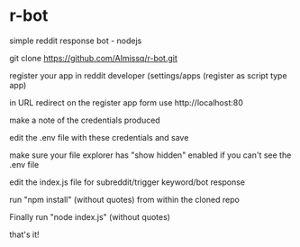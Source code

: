 # r-bot
simple reddit response bot - nodejs

git clone https://github.com/AImissq/r-bot.git

register your app in reddit developer (settings/apps (register as script type app)

in URL redirect on the register app form use http://localhost:80

make a note of the credentials produced

edit the .env file with these credentials and save

make sure your file explorer has "show hidden" enabled if you can't see the .env file

edit the index.js file for subreddit/trigger keyword/bot response 

run "npm install" (without quotes) from within the cloned repo

Finally run "node index.js" (without quotes)

that's it!
